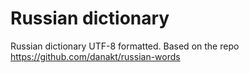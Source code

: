 # Russian dictionary
Russian dictionary UTF-8 formatted. Based on the repo https://github.com/danakt/russian-words
